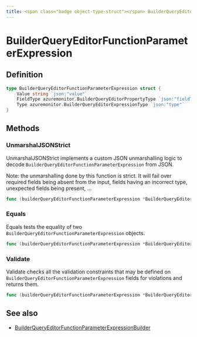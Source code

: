 ```yaml
---
title: <span class="badge object-type-struct"></span> BuilderQueryEditorFunctionParameterExpression
---
```

# <span class="badge object-type-struct"></span> BuilderQueryEditorFunctionParameterExpression

## Definition

```go
type BuilderQueryEditorFunctionParameterExpression struct {
    Value string `json:"value"`
    FieldType azuremonitor.BuilderQueryEditorPropertyType `json:"fieldType"`
    Type azuremonitor.BuilderQueryEditorExpressionType `json:"type"`
}
```
## Methods

### <span class="badge object-method"></span> UnmarshalJSONStrict

UnmarshalJSONStrict implements a custom JSON unmarshalling logic to decode `BuilderQueryEditorFunctionParameterExpression` from JSON.

Note: the unmarshalling done by this function is strict. It will fail over required fields being absent from the input, fields having an incorrect type, unexpected fields being present, …

```go
func (builderQueryEditorFunctionParameterExpression *BuilderQueryEditorFunctionParameterExpression) UnmarshalJSONStrict(raw []byte) error
```

### <span class="badge object-method"></span> Equals

Equals tests the equality of two `BuilderQueryEditorFunctionParameterExpression` objects.

```go
func (builderQueryEditorFunctionParameterExpression *BuilderQueryEditorFunctionParameterExpression) Equals(other BuilderQueryEditorFunctionParameterExpression) bool
```

### <span class="badge object-method"></span> Validate

Validate checks all the validation constraints that may be defined on `BuilderQueryEditorFunctionParameterExpression` fields for violations and returns them.

```go
func (builderQueryEditorFunctionParameterExpression *BuilderQueryEditorFunctionParameterExpression) Validate() error
```

## See also

 * <span class="badge builder"></span> [BuilderQueryEditorFunctionParameterExpressionBuilder](./builder-BuilderQueryEditorFunctionParameterExpressionBuilder.md)
